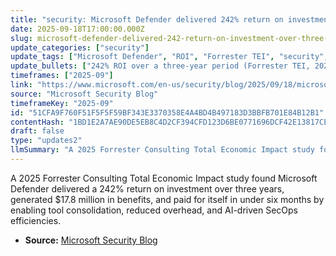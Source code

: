 ```yaml
---
title: "security: Microsoft Defender delivered 242% return on investment over three years​​"
date: 2025-09-18T17:00:00.000Z
slug: microsoft-defender-delivered-242-return-on-investment-over-three-years
update_categories: ["security"]
update_tags: ["Microsoft Defender", "ROI", "Forrester TEI", "security", "SecOps", "AI", "automation", "cost savings", "2025"]
update_bullets: ["242% ROI over a three-year period (Forrester TEI, 2025).", "$17.8 million in total quantified benefits attributed to Microsoft Defender.", "Payback period: less than six months.", "Key value drivers: consolidation of security tools and reduced operational overhead.", "Operational efficiencies powered by AI and automation for SecOps teams.", "Findings published on the Microsoft Security Blog."]
timeframes: ["2025-09"]
link: "https://www.microsoft.com/en-us/security/blog/2025/09/18/microsoft-defender-delivered-242-return-on-investment-over-three-years/"
source: "Microsoft Security Blog"
timeframeKey: "2025-09"
id: "51CFA9F760F51F5F5F59BF343E3370358E4A4BD4B497183D3BBFB701E84B12B1"
contentHash: "1BD1E2A7AE90DE5EB8C4D2CF394CFD123D6BE0771696DCF42E13817CEE16F5B4"
draft: false
type: "updates2"
llmSummary: "A 2025 Forrester Consulting Total Economic Impact study found Microsoft Defender delivered a 242% return on investment over three years, generated $17.8 million in benefits, and paid for itself in under six months by enabling tool consolidation, reduced overhead, and AI-driven SecOps efficiencies."
---
```


A 2025 Forrester Consulting Total Economic Impact study found Microsoft Defender delivered a 242% return on investment over three years, generated $17.8 million in benefits, and paid for itself in under six months by enabling tool consolidation, reduced overhead, and AI-driven SecOps efficiencies.

- **Source:** [Microsoft Security Blog](https://www.microsoft.com/en-us/security/blog/2025/09/18/microsoft-defender-delivered-242-return-on-investment-over-three-years/)
